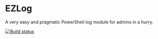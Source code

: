 # EZLog
A very easy and pragmatic PowerShell log module for admins in a hurry.  

[![Build status](https://ci.appveyor.com/api/projects/status/uk66ctiqlf8ntpb2?svg=true)](https://ci.appveyor.com/project/apetitjean/ezlog)
